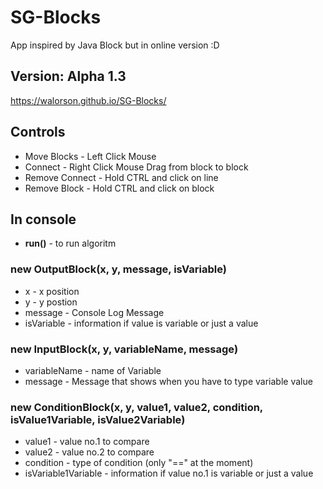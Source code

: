 # SG-Blocks
App inspired by Java Block but in online version :D
## Version: Alpha 1.3
https://walorson.github.io/SG-Blocks/
## Controls
* Move Blocks - Left Click Mouse
* Connect - Right Click Mouse Drag from block to block
* Remove Connect - Hold CTRL and click on line
* Remove Block - Hold CTRL and click on block

## In console
* **run()** - to run algoritm
### new OutputBlock(x, y, message, isVariable)
* x - x position
* y - y postion
* message - Console Log Message
* isVariable - information if value is variable or just a value
### new InputBlock(x, y, variableName, message)
* variableName - name of Variable
* message - Message that shows when you have to type variable value
### new ConditionBlock(x, y, value1, value2, condition, isValue1Variable, isValue2Variable)
* value1 - value no.1 to compare
* value2 - value no.2 to compare
* condition - type of condition (only "==" at the moment)
* isVariable1Variable - information if value no.1 is variable or just a value
